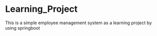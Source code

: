 # Learning_Project
This is a simple employee management system as a learning project by using springboot
